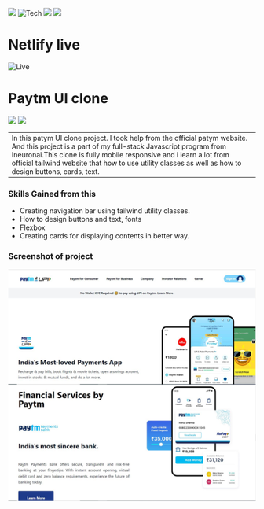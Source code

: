 
![](https://img.shields.io/badge/PATYM-CLONE-yellowgreen)
![Tech](https://img.shields.io/badge/TECH-TAILWINDCSS-orange)
![](https://img.shields.io/badge/THANKS-HITESHCHOUDHARY%20-red)
![](https://img.shields.io/badge/INEURON-PROJECT-yellowgreene)
# Netlify live
![Live](https://patym-ui-clone1.netlify.app/)


# Paytm UI clone
![](https://img.shields.io/badge/TIME-1DAY-red)
![](https://img.shields.io/badge/TAILWIND--CSS-RESPONSIVE-green)

<table>
<tr>
<td>
  In this patym UI clone project. I took help from the official patym website. And this project is a part of my full-stack Javascript program from Ineuronai.This clone is fully mobile responsive and i learn a lot from official tailwind website that how to use utility classes as well as how to design buttons, cards, text.

</td>
</tr>
</table>

### Skills Gained from this

-  Creating navigation bar using tailwind utility classes.
- How to design buttons and text, fonts
- Flexbox
- Creating cards for displaying contents in better way.

### Screenshot of project

![paytm](./assets/paytm01.JPG)
![paytm](./assets/paytm02.JPG)
